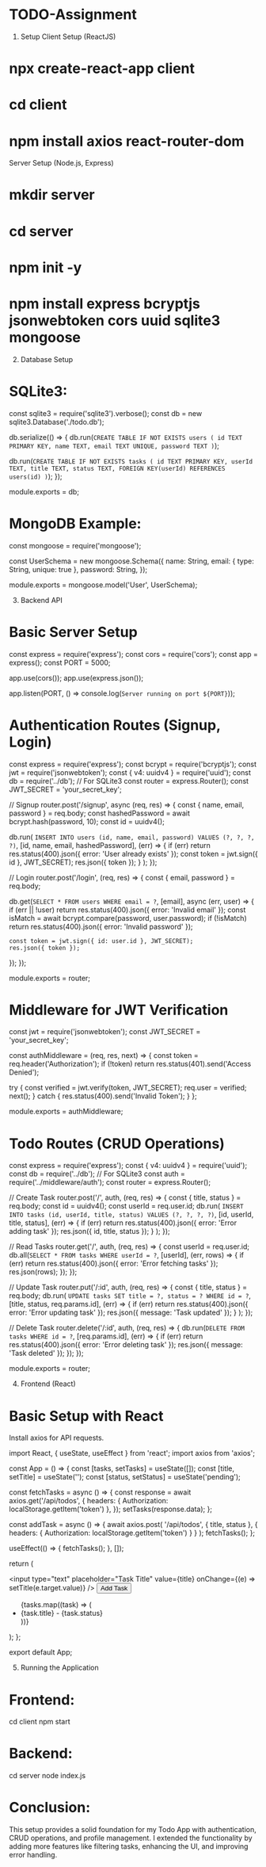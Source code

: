 # TODO-Assignment

1. Setup
Client Setup (ReactJS)
# npx create-react-app client
# cd client
# npm install axios react-router-dom

Server Setup (Node.js, Express)
# mkdir server
# cd server
# npm init -y
# npm install express bcryptjs jsonwebtoken cors uuid sqlite3 mongoose

2. Database Setup

# SQLite3:
const sqlite3 = require('sqlite3').verbose();
const db = new sqlite3.Database('./todo.db');

db.serialize(() => {
  db.run(`CREATE TABLE IF NOT EXISTS users (
    id TEXT PRIMARY KEY,
    name TEXT,
    email TEXT UNIQUE,
    password TEXT
  )`);

  db.run(`CREATE TABLE IF NOT EXISTS tasks (
    id TEXT PRIMARY KEY,
    userId TEXT,
    title TEXT,
    status TEXT,
    FOREIGN KEY(userId) REFERENCES users(id)
  )`);
});

module.exports = db;

# MongoDB Example:
const mongoose = require('mongoose');

const UserSchema = new mongoose.Schema({
  name: String,
  email: { type: String, unique: true },
  password: String,
});

module.exports = mongoose.model('User', UserSchema);

3. Backend API
# Basic Server Setup
const express = require('express');
const cors = require('cors');
const app = express();
const PORT = 5000;

app.use(cors());
app.use(express.json());

app.listen(PORT, () => console.log(`Server running on port ${PORT}`));


# Authentication Routes (Signup, Login)
const express = require('express');
const bcrypt = require('bcryptjs');
const jwt = require('jsonwebtoken');
const { v4: uuidv4 } = require('uuid');
const db = require('../db'); // For SQLite3
const router = express.Router();
const JWT_SECRET = 'your_secret_key';

// Signup
router.post('/signup', async (req, res) => {
  const { name, email, password } = req.body;
  const hashedPassword = await bcrypt.hash(password, 10);
  const id = uuidv4();

  db.run(
    `INSERT INTO users (id, name, email, password) VALUES (?, ?, ?, ?)`,
    [id, name, email, hashedPassword],
    (err) => {
      if (err) return res.status(400).json({ error: 'User already exists' });
      const token = jwt.sign({ id }, JWT_SECRET);
      res.json({ token });
    }
  );
});

// Login
router.post('/login', (req, res) => {
  const { email, password } = req.body;

  db.get(`SELECT * FROM users WHERE email = ?`, [email], async (err, user) => {
    if (err || !user) return res.status(400).json({ error: 'Invalid email' });
    const isMatch = await bcrypt.compare(password, user.password);
    if (!isMatch) return res.status(400).json({ error: 'Invalid password' });

    const token = jwt.sign({ id: user.id }, JWT_SECRET);
    res.json({ token });
  });
});

module.exports = router;

# Middleware for JWT Verification
const jwt = require('jsonwebtoken');
const JWT_SECRET = 'your_secret_key';

const authMiddleware = (req, res, next) => {
  const token = req.header('Authorization');
  if (!token) return res.status(401).send('Access Denied');
  
  try {
    const verified = jwt.verify(token, JWT_SECRET);
    req.user = verified;
    next();
  } catch {
    res.status(400).send('Invalid Token');
  }
};

module.exports = authMiddleware;

# Todo Routes (CRUD Operations)
const express = require('express');
const { v4: uuidv4 } = require('uuid');
const db = require('../db'); // For SQLite3
const auth = require('../middleware/auth');
const router = express.Router();

// Create Task
router.post('/', auth, (req, res) => {
  const { title, status } = req.body;
  const id = uuidv4();
  const userId = req.user.id;
  db.run(
    `INSERT INTO tasks (id, userId, title, status) VALUES (?, ?, ?, ?)`,
    [id, userId, title, status],
    (err) => {
      if (err) return res.status(400).json({ error: 'Error adding task' });
      res.json({ id, title, status });
    }
  );
});

// Read Tasks
router.get('/', auth, (req, res) => {
  const userId = req.user.id;
  db.all(`SELECT * FROM tasks WHERE userId = ?`, [userId], (err, rows) => {
    if (err) return res.status(400).json({ error: 'Error fetching tasks' });
    res.json(rows);
  });
});

// Update Task
router.put('/:id', auth, (req, res) => {
  const { title, status } = req.body;
  db.run(
    `UPDATE tasks SET title = ?, status = ? WHERE id = ?`,
    [title, status, req.params.id],
    (err) => {
      if (err) return res.status(400).json({ error: 'Error updating task' });
      res.json({ message: 'Task updated' });
    }
  );
});

// Delete Task
router.delete('/:id', auth, (req, res) => {
  db.run(`DELETE FROM tasks WHERE id = ?`, [req.params.id], (err) => {
    if (err) return res.status(400).json({ error: 'Error deleting task' });
    res.json({ message: 'Task deleted' });
  });
});

module.exports = router;

4. Frontend (React)
# Basic Setup with React
Install axios for API requests.

import React, { useState, useEffect } from 'react';
import axios from 'axios';

const App = () => {
  const [tasks, setTasks] = useState([]);
  const [title, setTitle] = useState('');
  const [status, setStatus] = useState('pending');

  const fetchTasks = async () => {
    const response = await axios.get('/api/todos', {
      headers: { Authorization: localStorage.getItem('token') },
    });
    setTasks(response.data);
  };

  const addTask = async () => {
    await axios.post(
      '/api/todos',
      { title, status },
      { headers: { Authorization: localStorage.getItem('token') } }
    );
    fetchTasks();
  };

  useEffect(() => {
    fetchTasks();
  }, []);

  return (
    <div>
      <input
        type="text"
        placeholder="Task Title"
        value={title}
        onChange={(e) => setTitle(e.target.value)}
      />
      <button onClick={addTask}>Add Task</button>
      <ul>
        {tasks.map((task) => (
          <li key={task.id}>{task.title} - {task.status}</li>
        ))}
      </ul>
    </div>
  );
};

export default App;

5. Running the Application
# Frontend:
cd client
npm start

# Backend:
cd server
node index.js

# Conclusion:
This setup provides a solid foundation for my Todo App with authentication, CRUD operations, and profile management. I extended the functionality by adding more features like filtering tasks, enhancing the UI, and improving error handling.
